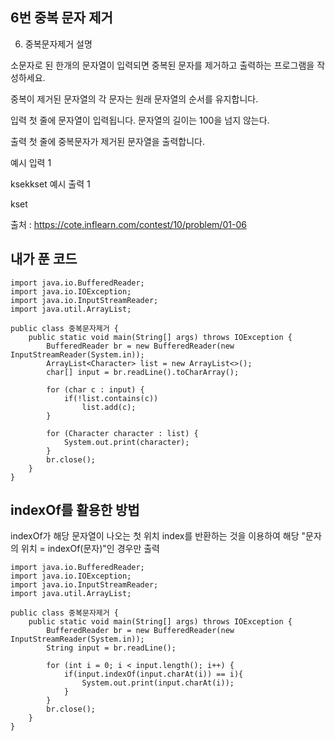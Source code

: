 ## 6번 중복 문자 제거

6. 중복문자제거
설명

소문자로 된 한개의 문자열이 입력되면 중복된 문자를 제거하고 출력하는 프로그램을 작성하세요.

중복이 제거된 문자열의 각 문자는 원래 문자열의 순서를 유지합니다.


입력
첫 줄에 문자열이 입력됩니다. 문자열의 길이는 100을 넘지 않는다.


출력
첫 줄에 중복문자가 제거된 문자열을 출력합니다.


예시 입력 1 

ksekkset
예시 출력 1

kset

출처 : https://cote.inflearn.com/contest/10/problem/01-06

## 내가 푼 코드

```
import java.io.BufferedReader;
import java.io.IOException;
import java.io.InputStreamReader;
import java.util.ArrayList;

public class 중복문자제거 {
    public static void main(String[] args) throws IOException {
        BufferedReader br = new BufferedReader(new InputStreamReader(System.in));
        ArrayList<Character> list = new ArrayList<>();
        char[] input = br.readLine().toCharArray();

        for (char c : input) {
            if(!list.contains(c))
                list.add(c);
        }

        for (Character character : list) {
            System.out.print(character);
        }
        br.close();
    }
}

```

## indexOf를 활용한 방법

indexOf가 해당 문자열이 나오는 첫 위치 index를 반환하는 것을 이용하여
해당 "문자의 위치 = indexOf(문자)"인 경우만 출력

```
import java.io.BufferedReader;
import java.io.IOException;
import java.io.InputStreamReader;
import java.util.ArrayList;

public class 중복문자제거 {
    public static void main(String[] args) throws IOException {
        BufferedReader br = new BufferedReader(new InputStreamReader(System.in));
        String input = br.readLine();

        for (int i = 0; i < input.length(); i++) {
            if(input.indexOf(input.charAt(i)) == i){
                System.out.print(input.charAt(i));
            }
        }
        br.close();
    }
}
```